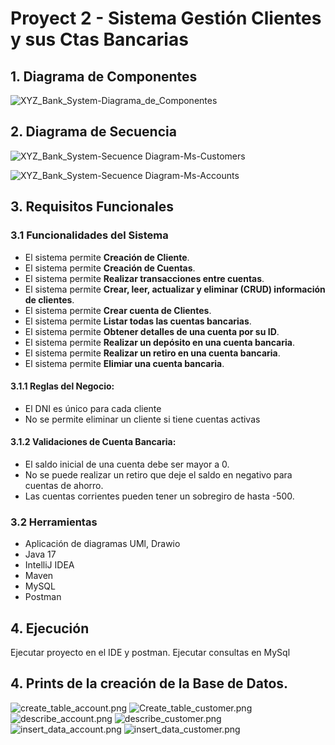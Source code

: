# Proyect 2 - Sistema Gestión Clientes y sus Ctas Bancarias

## 1. Diagrama de Componentes

![XYZ_Bank_System-Diagrama_de_Componentes](https://github.com/user-attachments/assets/4d624f57-fafb-482a-87e9-aca01b4b5058)

## 2. Diagrama de Secuencia

![XYZ_Bank_System-Secuence Diagram-Ms-Customers](https://github.com/user-attachments/assets/1453ee30-1cff-4c6a-a6c6-dab659877562)

![XYZ_Bank_System-Secuence Diagram-Ms-Accounts](https://github.com/user-attachments/assets/956d1c05-2678-44e7-9487-78a1da68204f)

## 3. Requisitos Funcionales

### 3.1 Funcionalidades del Sistema

+ El sistema permite **Creación de Cliente**.
+ El sistema permite **Creación de Cuentas**.
+ El sistema permite **Realizar transacciones entre cuentas**.
+ El sistema permite **Crear, leer, actualizar y eliminar (CRUD) información de clientes**.
+ El sistema permite **Crear cuenta de Clientes**.
+ El sistema permite **Listar todas las cuentas bancarias**.
+ El sistema permite **Obtener detalles de una cuenta por su ID**.
+ El sistema permite **Realizar un depósito en una cuenta bancaria**.
+ El sistema permite **Realizar un retiro en una cuenta bancaria**.
+ El sistema permite **Elimiar una cuenta bancaria**.


#### 3.1.1 Reglas del Negocio:

+ El DNI es único para cada cliente
+ No se permite eliminar un cliente si tiene cuentas activas

#### 3.1.2 Validaciones de Cuenta Bancaria:
+ El saldo inicial de una cuenta debe ser mayor a 0.
+ No se puede realizar un retiro que deje el saldo en negativo para cuentas de ahorro.
+ Las cuentas corrientes pueden tener un sobregiro de hasta -500.

### 3.2 Herramientas

+ Aplicación de diagramas UMl, Drawio
+ Java 17
+ IntelliJ IDEA
+ Maven
+ MySQL
+ Postman

## 4. Ejecución

Ejecutar proyecto en el IDE y postman.
Ejecutar consultas en MySql

## 4. Prints de la creación de la Base de Datos.
![create_table_account.png](Sentencias%20SQL%2Fcreate_table_account.png)
![Create_table_customer.png](Sentencias%20SQL%2FCreate_table_customer.png)
![describe_account.png](Sentencias%20SQL%2Fdescribe_account.png)
![describe_customer.png](Sentencias%20SQL%2Fdescribe_customer.png)
![insert_data_account.png](Sentencias%20SQL%2Finsert_data_account.png)
![insert_data_customer.png](Sentencias%20SQL%2Finsert_data_customer.png)